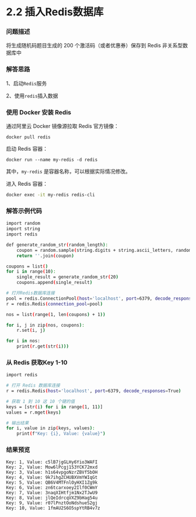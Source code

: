 # 2.2 插入Redis数据库

### 问题描述

将生成随机码题目生成的 200 个激活码（或者优惠券）保存到 Redis 非关系型数据库中

### 解答思路

1、启动`Redis`服务

2、使用`redis`插入数据

### 使用 Docker 安装 Redis

通过阿里云 Docker 镜像源拉取 Redis 官方镜像：

```
docker pull redis
```

启动 Redis 容器：

```
docker run --name my-redis -d redis
```

其中，`my-redis` 是容器名称，可以根据实际情况修改。

进入 Redis 容器：

```bash
docker exec -it my-redis redis-cli
```

### 解答示例代码

```bash
import random
import string
import redis

def generate_random_str(random_length):
    coupon = random.sample(string.digits + string.ascii_letters, random_length)
    return ''.join(coupon)

coupons = list()
for i in range(10):
    single_result = generate_random_str(20)
    coupons.append(single_result)

# 打开Redis数据库连接
pool = redis.ConnectionPool(host='localhost', port=6379, decode_responses=True)
r = redis.Redis(connection_pool=pool)

nos = list(range(1, len(coupons) + 1))

for i, j in zip(nos, coupons):
    r.set(i, j)

for i in nos:
    print(r.get(str(i)))
```

### 从 Redis 获取Key 1-10

```bash
import redis

# 打开 Redis 数据库连接
r = redis.Redis(host='localhost', port=6379, decode_responses=True)

# 获取 1 到 10 这 10 个键的值
keys = [str(i) for i in range(1, 11)]
values = r.mget(keys)

# 输出结果
for i, value in zip(keys, values):
    print(f"Key: {i}, Value: {value}")
```

### 结果预览

```
Key: 1, Value: c5lB7jgGLHy6Yio3WAFI
Key: 2, Value: Mow6lPcgj153YCK72mxd
Key: 3, Value: h1s64vpgoNzrZBVf5bOH
Key: 4, Value: 9k7ihgZCHUBXVmYWIqGt
Key: 5, Value: QB6V4MTFnlOyHXI1Zg9k
Key: 6, Value: zn6tcarxoey2Ilf0CWmY
Key: 7, Value: 3naqXIHtfjm1Nx2TJwU9
Key: 8, Value: jlQeIdrcqVXZ9bHag54u
Key: 9, Value: r07lPnztOoNdshueS2gj
Key: 10, Value: 1fmAU2S6O5spYtRB4v7z
```